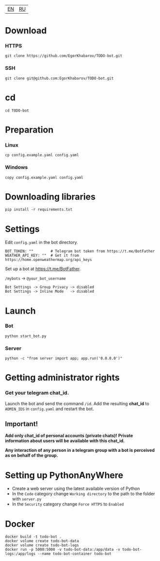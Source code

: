 <table>
    <td><a href="/setup.md">EN</a></td>
    <td><a href="/setup_ru.md">RU</a></td>
</table>

# Download

### HTTPS

```shell
git clone https://github.com/EgorKhabarov/TODO-bot.git
```

### SSH

```shell
git clone git@github.com:EgorKhabarov/TODO-bot.git
```

# cd

```shell
cd TODO-bot
```

# Preparation

### Linux

```shell
cp config.example.yaml config.yaml
```

### Windows

```shell
copy config.example.yaml config.yaml
```

# Downloading libraries

```shell
pip install -r requirements.txt
```

# Settings

Edit `config.yaml` in the bot directory.

```.env
BOT_TOKEN: ""        # Telegram bot token from https://t.me/BotFather
WEATHER_API_KEY: ""  # Get it from https://home.openweathermap.org/api_keys
```

Set up a bot at https://t.me/BotFather.

`/mybots` -> `@your_bot_username`
```
Bot Settings -> Group Privacy -> disabled
Bot Settings -> Inline Mode   -> disabled
```

# Launch

### Bot

```shell
python start_bot.py
```

### Server

```shell
python -c "from server import app; app.run('0.0.0.0')"
```

# Getting administrator rights

### Get your telegram **chat_id**.

Launch the bot and send the command `/id`.
Add the resulting **chat_id** to `ADMIN_IDS` in `config.yaml` and restart the bot.

## Important!

**Add only chat_id of personal accounts (private chats)!**
**Private information about users will be available with this chat_id.**

**Any interaction of any person in a telegram group with a bot is perceived as on behalf of the group.**

# Setting up PythonAnyWhere

- Create a web server using the latest available version of Python
- In the `Code` category change `Working directory` to the path to the folder with `server.py`
- In the `Security` category change `Force HTTPS` to `Enabled`

# Docker

```shell
docker build -t todo-bot .
docker volume create todo-bot-data
docker volume create todo-bot-logs
docker run -p 5000:5000 -v todo-bot-data:/app/data -v todo-bot-logs:/app/logs --name todo-bot-container todo-bot
```
